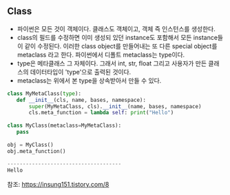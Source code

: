 ## Class
- 파이썬은 모든 것이 객체이다. 클래스도 객체이고, 객체 즉 인스턴스를 생성한다.
- class의 필드를 수정하면 이미 생성되 있던 instance도 포함해서 모든 instance들이 같이 수정된다. 이러한 class object를 만들어내는  또 다른 special object를 metaclass 라고 한다. 파이썬에서 디폴트 metaclass는 type이다.
- type은 메타클래스 그 자체이다. 그래서 int, str, float 그리고 사용자가 만든 클래스의 데이터타입이 'type'으로 출력된 것이다.
- metaclass는 위에서 본 type을 상속받아서 만들 수 있다.

```python
class MyMetaClass(type):
   def __init__(cls, name, bases, namespace):
       super(MyMetaClass, cls).__init__(name, bases, namespace)
       cls.meta_function = lambda self: print("Hello")
​
class MyClass(metaclass=MyMetaClass):
   pass
​
obj = MyClass()
obj.meta_function()
​
-------------------------------------
Hello
```

참조: https://insung151.tistory.com/8